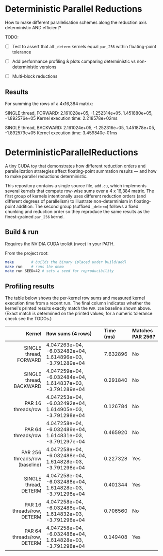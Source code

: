 # Deterministic Parallel Reductions

How to make different parallelisation schemes along the reduction axis deterministic AND efficient?

TODO:
- [ ] Test to assert that all `_determ` kernels equal `par_256` within floating-point tolerance
- [ ] Add performance profiling & plots comparing deterministic vs non-deterministic versions
- [ ] Multi-block reductions


## Results

For summing the rows of a 4x16,384 matrix:

SINGLE thread, FORWARD:
2.161028e+05, -1.252314e+05, 1.451880e+05, -1.892576e+05
Kernel execution time: 2.218578e+02ms

SINGLE thread, BACKWARD:
2.161024e+05, -1.252316e+05, 1.451878e+05, -1.892579e+05
Kernel execution time: 3.459840e-01ms

# DeterministicParallelReductions

A tiny CUDA toy that demonstrates how different reduction orders and parallelization strategies affect
floating-point summation results — and how to make parallel reductions deterministic.

This repository contains a single source file, `add.cu`, which implements several kernels that compute
row-wise sums over a 4 x 16,384 matrix. The first group of kernels intentionally uses different reduction
orders (and different degrees of parallelism) to illustrate non-determinism in floating-point addition.
The second group (suffixed `_determ`) follows a fixed chunking and reduction order so they reproduce the
same results as the finest-grained `par_256` kernel.

## Build & run

Requires the NVIDIA CUDA toolkit (nvcc) in your PATH.

From the project root:

```bash
make        # builds the binary (placed under build/add)
make run    # runs the demo
make run SEED=42 # sets a seed for reproducibility
```


## Profiling results

The table below shows the per-kernel row sums and measured kernel execution time from a recent run. The final column indicates whether the kernel's printed results exactly match the `PAR 256` baseline shown above. (Exact match is determined on the printed values; for a numeric tolerance check see the TODOs.)

| Kernel                                  | Row sums (4 rows)                                                                 | Time (ms)        | Matches PAR 256? |
|----------------------------------------:|:----------------------------------------------------------------------------------|:-----------------|:-----------------|
| SINGLE thread, FORWARD                  | 4.047263e+04, -6.032482e+04, 1.614896e+03, -3.791289e+04                         | 7.632896         | No               |
| SINGLE thread, BACKWARD                 | 4.047259e+04, -6.032484e+04, 1.614837e+03, -3.791289e+04                         | 0.291840         | No               |
| PAR 16 threads/row                      | 4.047253e+04, -6.032492e+04, 1.614905e+03, -3.791298e+04                         | 0.126784         | No               |
| PAR 64 threads/row                      | 4.047258e+04, -6.032489e+04, 1.614831e+03, -3.791297e+04                         | 0.465920         | No               |
| PAR 256 threads/row (baseline)          | 4.047258e+04, -6.032488e+04, 1.614828e+03, -3.791298e+04                         | 0.227328         | Yes              |
| SINGLE thread, DETERM                   | 4.047258e+04, -6.032488e+04, 1.614828e+03, -3.791298e+04                         | 0.401344         | Yes              |
| PAR 16 threads/row, DETERM              | 4.047258e+04, -6.032488e+04, 1.614832e+03, -3.791298e+04                         | 0.706560         | No               |
| PAR 64 threads/row, DETERM              | 4.047258e+04, -6.032488e+04, 1.614828e+03, -3.791298e+04                         | 0.149408         | Yes              |

